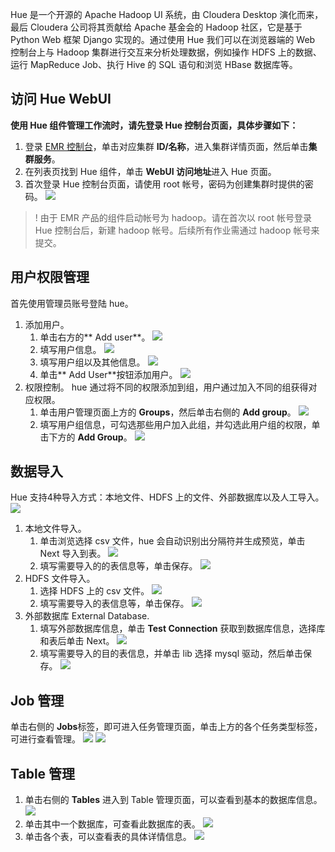 Hue 是一个开源的 Apache Hadoop UI 系统，由 Cloudera Desktop 演化而来，最后 Cloudera 公司将其贡献给 Apache 基金会的 Hadoop 社区，它是基于 Python Web 框架 Django 实现的。通过使用 Hue 我们可以在浏览器端的 Web 控制台上与 Hadoop 集群进行交互来分析处理数据，例如操作 HDFS 上的数据、运行 MapReduce Job、执行 Hive 的 SQL 语句和浏览 HBase 数据库等。

## 访问 Hue WebUI
**使用 Hue 组件管理工作流时，请先登录 Hue 控制台页面，具体步骤如下：**
1. 登录 [EMR 控制台](https://console.cloud.tencent.com/emr)，单击对应集群 **ID/名称**，进入集群详情页面，然后单击**集群服务**。
2. 在列表页找到 Hue 组件，单击 **WebUI 访问地址**进入 Hue 页面。
3. 首次登录 Hue 控制台页面，请使用 root 帐号，密码为创建集群时提供的密码。
![](https://qcloudimg.tencent-cloud.cn/raw/fe7b2fa224ee12a8a5ded70ccc4a99a7.png)

>! 由于 EMR 产品的组件启动帐号为 hadoop。请在首次以 root 帐号登录 Hue 控制台后，新建 hadoop 帐号。后续所有作业需通过 hadoop 帐号来提交。

## 用户权限管理
首先使用管理员账号登陆 hue。
1. 添加用户。
	1. 单击右方的** Add user**。
![](https://qcloudimg.tencent-cloud.cn/raw/34bd048f7de580e9bff702b29948bbfc.png)
	2. 填写用户信息。
![](https://qcloudimg.tencent-cloud.cn/raw/6430783ac956a685869baf3c8f0d211c.png)
	3. 填写用户组以及其他信息。
![](https://qcloudimg.tencent-cloud.cn/raw/fd48a071256ec993b39975f066445720.png)
	4. 单击** Add User**按钮添加用户。
![](https://qcloudimg.tencent-cloud.cn/raw/b45249ecbc4bf18288b6a1809d003073.png)
2. 权限控制。
hue 通过将不同的权限添加到组，用户通过加入不同的组获得对应权限。
	1. 单击用户管理页面上方的 **Groups**，然后单击右侧的 **Add group**。
![](https://qcloudimg.tencent-cloud.cn/raw/6b857c8fa14a766f73b62ff1f9077e92.png)
	2. 填写用户组信息，可勾选那些用户加入此组，并勾选此用户组的权限，单击下方的 **Add Group**。
![](https://qcloudimg.tencent-cloud.cn/raw/3fbccd716621bae652c293563f3b098e.png)

## 数据导入
Hue 支持4种导入方式：本地文件、HDFS 上的文件、外部数据库以及人工导入。
![](https://qcloudimg.tencent-cloud.cn/raw/a65e26d2349659cc3d497bfb2c4ac009.png)
1. 本地文件导入。
	1. 单击浏览选择 csv 文件，hue 会自动识别出分隔符并生成预览，单击 Next 导入到表。
![](https://qcloudimg.tencent-cloud.cn/raw/88e2cece5e749f9fcbf8e8f7edfd0af3.png)
	2. 填写需要导入的的表信息等，单击保存。
![](https://qcloudimg.tencent-cloud.cn/raw/a47b12e883dcd11d0d6b35ffb45e7bfd.png)
2. HDFS 文件导入。
	1. 选择 HDFS 上的 csv 文件。
![](https://qcloudimg.tencent-cloud.cn/raw/c85db98b103806a35e8e1363d87c497c.png)
	2. 填写需要导入的表信息等，单击保存。
![](https://qcloudimg.tencent-cloud.cn/raw/65c00836a506c4619e40b9b15eed0439.png)
3. 外部数据库 External Database.
	1. 填写外部数据库信息，单击 **Test Connection** 获取到数据库信息，选择库和表后单击 Next。
![](https://qcloudimg.tencent-cloud.cn/raw/4e7b192e8cbb52970282dd29774ebaaa.png)
	2. 填写需要导入的目的表信息，并单击 lib 选择 mysql 驱动，然后单击保存。
![](https://qcloudimg.tencent-cloud.cn/raw/b466c8315dc8c7aeb449164327702194.png)

## Job 管理
单击右侧的 **Jobs**标签，即可进入任务管理页面，单击上方的各个任务类型标签，可进行查看管理。
![](https://qcloudimg.tencent-cloud.cn/raw/d0d9f3254368fda9b4044db6055813c0.png)
![](https://qcloudimg.tencent-cloud.cn/raw/7aaae821f6ebfab18b64da888fa9a053.png)

## Table 管理
1. 单击右侧的 **Tables** 进入到 Table 管理页面，可以查看到基本的数据库信息。
![](https://qcloudimg.tencent-cloud.cn/raw/058bdbd72391b69a0eae466869a47bf0.png)
2. 单击其中一个数据库，可查看此数据库的表。
![](https://qcloudimg.tencent-cloud.cn/raw/a14dba986a6192e6246a179560bc790f.png)
3. 单击各个表，可以查看表的具体详情信息。
![](https://qcloudimg.tencent-cloud.cn/raw/cc89817cc1759903a516db03a3f5abfb.png)
